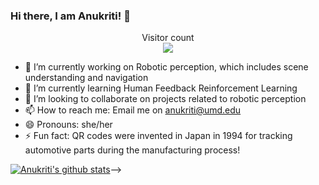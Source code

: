 ### Hi there, I am Anukriti! 👋

<p align="center"> 
  Visitor count<br>
  <img src="https://profile-counter.glitch.me/AnukritiSinghh/count.svg" />
</p>

<!--
**AnukritiSinghh/AnukritiSinghh** is a ✨ _special_ ✨ repository because its `README.md` (this file) appears on your GitHub profile.

Here are some ideas to get you started: -->

- 🔭 I’m currently working on Robotic perception, which includes scene understanding and navigation
- 🌱 I’m currently learning Human Feedback Reinforcement Learning
- 👯 I’m looking to collaborate on projects related to robotic perception 
- 📫 How to reach me: Email me on anukriti@umd.edu 
- 😄 Pronouns: she/her
- ⚡ Fun fact: QR codes were invented in Japan in 1994 for tracking automotive parts during the manufacturing process!

<!-- <a href="https://www.linkedin.com/in/anukriti-singh-07583b142/"><img src="https://img.shields.io/badge/LinkedIn-0077B5?style=for-the-badge&logo=linkedin&logoColor=white"></a>

 <!-- - Skills

<img src="https://img.shields.io/badge/Python-3776AB?style=for-the-badge&logo=python&logoColor=white"> <img src="https://img.shields.io/badge/C-00599C?style=for-the-badge&logo=c&logoColor=white"> <img src="https://img.shields.io/badge/C%2B%2B-00599C?style=for-the-badge&logo=c%2B%2B&logoColor=white"> <img src="https://img.shields.io/badge/TensorFlow-FF6F00?style=for-the-badge&logo=TensorFlow&logoColor=white"> <img src="https://img.shields.io/badge/PyTorch-EE4C2C?style=for-the-badge&logo=PyTorch&logoColor=white"> <img src="https://img.shields.io/badge/Numpy-777BB4?style=for-the-badge&logo=numpy&logoColor=white"> <img src="https://img.shields.io/badge/scikit_learn-F7931E?style=for-the-badge&logo=scikit-learn&logoColor=white"> <img src="https://img.shields.io/badge/OpenCV-27338e?style=for-the-badge&logo=OpenCV&logoColor=white"> <img src="https://img.shields.io/badge/ROS-22314E?style=for-the-badge&logo=ROS&logoColor=white"> -->

[![Anukriti's github stats](https://github-readme-stats.vercel.app/api?username=AnukritiSinghh&show_icons=true&theme=radical)](https://github.com/anuraghazra/github-readme-stats)-->
